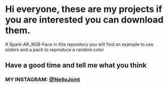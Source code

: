 <h1>Hi everyone, 
these are my projects if you are interested you can download them.</h1>
# Spark-AR_RGB-Face
in this repository you will find an example to use sliders and a pach to reproduce a random color


<h2>Have a good time and tell me what you think</h2>

<h3>MY INSTAGRAM: <a href="https://www.instagram.com/nellojoint/">@NelloJoint</a>  </h3>


